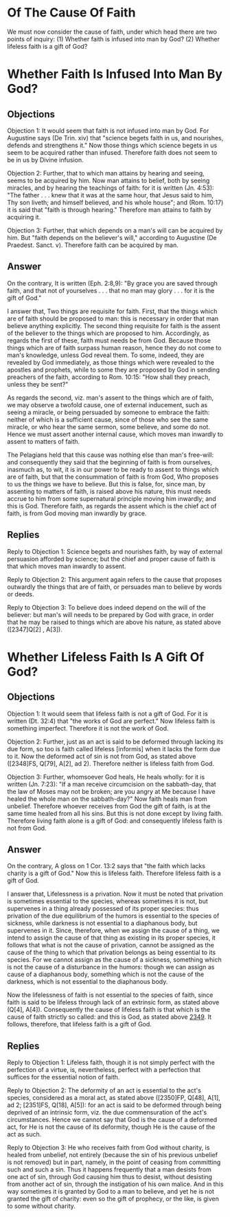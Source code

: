 # Of The Cause Of Faith

We must now consider the cause of faith, under which head there are two points of inquiry:
(1) Whether faith is infused into man by God?
(2) Whether lifeless faith is a gift of God?
# Whether Faith Is Infused Into Man By God?

## Objections

Objection 1: It would seem that faith is not infused into man by God. For Augustine says (De Trin. xiv) that "science begets faith in us, and nourishes, defends and strengthens it." Now those things which science begets in us seem to be acquired rather than infused. Therefore faith does not seem to be in us by Divine infusion.

Objection 2: Further, that to which man attains by hearing and seeing, seems to be acquired by him. Now man attains to belief, both by seeing miracles, and by hearing the teachings of faith: for it is written (Jn. 4:53): "The father . . . knew that it was at the same hour, that Jesus said to him, Thy son liveth; and himself believed, and his whole house"; and (Rom. 10:17) it is said that "faith is through hearing." Therefore man attains to faith by acquiring it.

Objection 3: Further, that which depends on a man's will can be acquired by him. But "faith depends on the believer's will," according to Augustine (De Praedest. Sanct. v). Therefore faith can be acquired by man.

## Answer

On the contrary, It is written (Eph. 2:8,9): "By grace you are saved through faith, and that not of yourselves . . . that no man may glory . . . for it is the gift of God."

I answer that, Two things are requisite for faith. First, that the things which are of faith should be proposed to man: this is necessary in order that man believe anything explicitly. The second thing requisite for faith is the assent of the believer to the things which are proposed to him. Accordingly, as regards the first of these, faith must needs be from God. Because those things which are of faith surpass human reason, hence they do not come to man's knowledge, unless God reveal them. To some, indeed, they are revealed by God immediately, as those things which were revealed to the apostles and prophets, while to some they are proposed by God in sending preachers of the faith, according to Rom. 10:15: "How shall they preach, unless they be sent?"

As regards the second, viz. man's assent to the things which are of faith, we may observe a twofold cause, one of external inducement, such as seeing a miracle, or being persuaded by someone to embrace the faith: neither of which is a sufficient cause, since of those who see the same miracle, or who hear the same sermon, some believe, and some do not. Hence we must assert another internal cause, which moves man inwardly to assent to matters of faith.

The Pelagians held that this cause was nothing else than man's free-will: and consequently they said that the beginning of faith is from ourselves, inasmuch as, to wit, it is in our power to be ready to assent to things which are of faith, but that the consummation of faith is from God, Who proposes to us the things we have to believe. But this is false, for, since man, by assenting to matters of faith, is raised above his nature, this must needs accrue to him from some supernatural principle moving him inwardly; and this is God. Therefore faith, as regards the assent which is the chief act of faith, is from God moving man inwardly by grace.

## Replies

Reply to Objection 1: Science begets and nourishes faith, by way of external persuasion afforded by science; but the chief and proper cause of faith is that which moves man inwardly to assent.

Reply to Objection 2: This argument again refers to the cause that proposes outwardly the things that are of faith, or persuades man to believe by words or deeds.

Reply to Objection 3: To believe does indeed depend on the will of the believer: but man's will needs to be prepared by God with grace, in order that he may be raised to things which are above his nature, as stated above ([2347]Q[2] , A[3]).
# Whether Lifeless Faith Is A Gift Of God?

## Objections

Objection 1: It would seem that lifeless faith is not a gift of God. For it is written (Dt. 32:4) that "the works of God are perfect." Now lifeless faith is something imperfect. Therefore it is not the work of God.

Objection 2: Further, just as an act is said to be deformed through lacking its due form, so too is faith called lifeless [informis] when it lacks the form due to it. Now the deformed act of sin is not from God, as stated above ([2348]FS, Q[79], A[2], ad 2). Therefore neither is lifeless faith from God.

Objection 3: Further, whomsoever God heals, He heals wholly: for it is written (Jn. 7:23): "If a man receive circumcision on the sabbath-day, that the law of Moses may not be broken; are you angry at Me because I have healed the whole man on the sabbath-day?" Now faith heals man from unbelief. Therefore whoever receives from God the gift of faith, is at the same time healed from all his sins. But this is not done except by living faith. Therefore living faith alone is a gift of God: and consequently lifeless faith is not from God.

## Answer

On the contrary, A gloss on 1 Cor. 13:2 says that "the faith which lacks charity is a gift of God." Now this is lifeless faith. Therefore lifeless faith is a gift of God.

I answer that, Lifelessness is a privation. Now it must be noted that privation is sometimes essential to the species, whereas sometimes it is not, but supervenes in a thing already possessed of its proper species: thus privation of the due equilibrium of the humors is essential to the species of sickness, while darkness is not essential to a diaphanous body, but supervenes in it. Since, therefore, when we assign the cause of a thing, we intend to assign the cause of that thing as existing in its proper species, it follows that what is not the cause of privation, cannot be assigned as the cause of the thing to which that privation belongs as being essential to its species. For we cannot assign as the cause of a sickness, something which is not the cause of a disturbance in the humors: though we can assign as cause of a diaphanous body, something which is not the cause of the darkness, which is not essential to the diaphanous body.

Now the lifelessness of faith is not essential to the species of faith, since faith is said to be lifeless through lack of an extrinsic form, as stated above (Q[4], A[4]). Consequently the cause of lifeless faith is that which is the cause of faith strictly so called: and this is God, as stated above [2349](A[1]). It follows, therefore, that lifeless faith is a gift of God.

## Replies

Reply to Objection 1: Lifeless faith, though it is not simply perfect with the perfection of a virtue, is, nevertheless, perfect with a perfection that suffices for the essential notion of faith.

Reply to Objection 2: The deformity of an act is essential to the act's species, considered as a moral act, as stated above ([2350]FP, Q[48], A[1], ad 2; [2351]FS, Q[18], A[5]): for an act is said to be deformed through being deprived of an intrinsic form, viz. the due commensuration of the act's circumstances. Hence we cannot say that God is the cause of a deformed act, for He is not the cause of its deformity, though He is the cause of the act as such.

Reply to Objection 3: He who receives faith from God without charity, is healed from unbelief, not entirely (because the sin of his previous unbelief is not removed) but in part, namely, in the point of ceasing from committing such and such a sin. Thus it happens frequently that a man desists from one act of sin, through God causing him thus to desist, without desisting from another act of sin, through the instigation of his own malice. And in this way sometimes it is granted by God to a man to believe, and yet he is not granted the gift of charity: even so the gift of prophecy, or the like, is given to some without charity.
